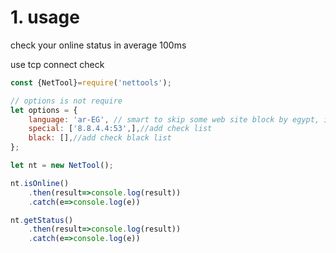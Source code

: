 # 1. usage

check your online status in average 100ms

use tcp connect check

```javascript
const {NetTool}=require('nettools');

// options is not require
let options = {
    language: 'ar-EG', // smart to skip some web site block by egypt, if this project support
    special: ['8.8.4.4:53',],//add check list
    black: [],//add check black list
};

let nt = new NetTool();

nt.isOnline()
    .then(result=>console.log(result))
    .catch(e=>console.log(e))

nt.getStatus()
    .then(result=>console.log(result))
    .catch(e=>console.log(e))

```
